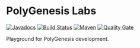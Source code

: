 # PolyGenesis Labs

[![Javadocs](http://javadoc.io/badge/io.polygenesis/polygenesis-labs.svg?color=brightgreen)](http://javadoc.io/doc/io.polygenesis/polygenesis-labs)
[![Build Status](https://travis-ci.org/polygenesis-projects/polygenesis-labs.svg?branch=master)](https://travis-ci.org/polygenesis-projects/polygenesis-labs)
[![Maven](https://img.shields.io/maven-central/v/io.polygenesis/polygenesis-labs.svg?label=Maven)](https://search.maven.org/search?q=g:%22io.polygenesis%22%20AND%20a:%22polygenesis-labs%22)
[![Quality Gate](https://sonarcloud.io/api/project_badges/measure?project=io.polygenesis%3Apolygenesis-labs&metric=alert_status)](https://sonarcloud.io/dashboard?id=io.polygenesis%3Apolygenesis-labs)

Playground for PolyGenesis development.


